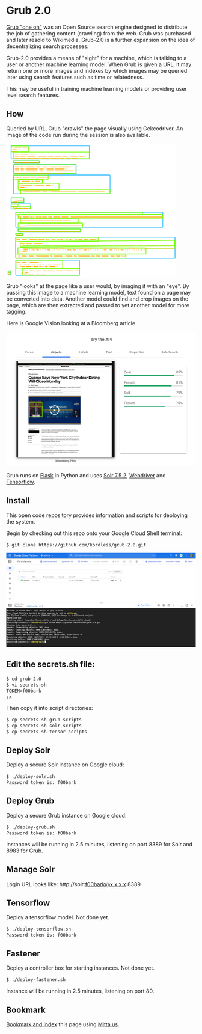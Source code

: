 # Grub 2.0
[Grub "one oh"](https://en.wikipedia.org/wiki/Grub_(search_engine)) was an Open Source search engine designed to distribute the job of gathering content (crawling) from the web. Grub was purchased and later resold to Wikimedia. Grub-2.0 is a further expansion on the idea of decentralizing search processes.

Grub-2.0 provides a means of "sight" for a machine, which is talking to a user or another machine learning model. When Grub is given a URL, it may return one or more images and indexes by which images may be queried later using search features such as time or relatedness. 

This may be useful in training machine learning models or providing user level search features.

## How
Queried by URL, Grub "crawls" the page visually using Gekcodriver. An image of the code run during the session is also available.

![foo](https://raw.githubusercontent.com/kordless/grub-2.0/main/docs/index.png)

Grub "looks" at the page like a user would, by imaging it with an "eye". By passing this image to a machine learning model, text found on a page may be converted into data. Another model could find and crop images on the page, which are then extracted and passed to yet another model for more tagging.

Here is Google Vision looking at a Bloomberg article.

![andy](https://raw.githubusercontent.com/kordless/grub-2.0/main/docs/googlevision.PNG)

Grub runs on [Flask](https://flask.palletsprojects.com/en/1.1.x/) in Python and uses [Solr 7.5.2](https://lucene.apache.org/solr/), [Webdriver](https://github.com/SeleniumHQ/selenium) and [Tensorflow](https://github.com/tensorflow/tensorflow).

## Install
This open code repository provides information and scripts for deploying the system.

Begin by checking out this repo onto your Google Cloud Shell terminal:

```
$ git clone https://github.com/kordless/grub-2.0.git
```

![foo](https://github.com/kordless/grub-2.0/blob/main/docs/googlecloud.PNG?raw=true)

## Edit the secrets.sh file:

```
$ cd grub-2.0
$ vi secrets.sh
TOKEN=f00bark
:x
```

Then copy it into script directories:

```
$ cp secrets.sh grub-scripts
$ cp secrets.sh solr-scripts
$ cp secrets.sh tensor-scripts
```

## Deploy Solr
Deploy a secure Solr instance on Google cloud:

```
$ ./deploy-solr.sh
Password token is: f00bark
```

## Deploy Grub
Deploy a secure Grub instance on Google cloud:

```
$ ./deploy-grub.sh
Password token is: f00bark
```

Instances will be running in 2.5 minutes, listening on port 8389 for Solr and 8983 for Grub.

## Manage Solr
Login URL looks like: http://solr:f00bark@x.x.x.x:8389

## Tensorflow
Deploy a tensorflow model. Not done yet.

```
$ ./deploy-tensorflow.sh
Password token is: f00bark
```

## Fastener
Deploy a controller box for starting instances. Not done yet.

```
$ ./deploy-fastener.sh
```

Instance will be running in 2.5 minutes, listening on port 80.

## Bookmark
[Bookmark and index](https://mitta.us/https://github.com/kordless/grub-2.0/) this page using [Mitta.us](https://mitta.us/).
